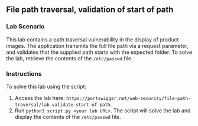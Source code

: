 ## File path traversal, validation of start of path
### Lab Scenario
This lab contains a path traversal vulnerability in the display of product images.
The application transmits the full file path via a request parameter, and validates that the supplied path starts with the expected folder.
To solve the lab, retrieve the contents of the `/etc/passwd` file.

### Instructions
To solve this lab using the script:
1. Access the lab here: `https://portswigger.net/web-security/file-path-traversal/lab-validate-start-of-path`.
2. Run `python3 script.py <your lab URL>`. The script will solve the lab and display the contents of the `/etc/passwd` file.